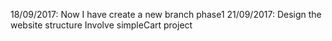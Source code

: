 18/09/2017: Now I have create a new branch phase1
21/09/2017: Design the website structure
            Involve simpleCart project